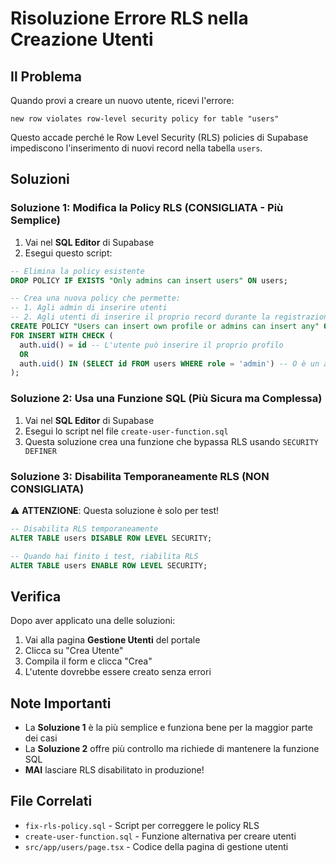 # Risoluzione Errore RLS nella Creazione Utenti

## Il Problema
Quando provi a creare un nuovo utente, ricevi l'errore:
```
new row violates row-level security policy for table "users"
```

Questo accade perché le Row Level Security (RLS) policies di Supabase impediscono l'inserimento di nuovi record nella tabella `users`.

## Soluzioni

### Soluzione 1: Modifica la Policy RLS (CONSIGLIATA - Più Semplice)

1. Vai nel **SQL Editor** di Supabase
2. Esegui questo script:

```sql
-- Elimina la policy esistente
DROP POLICY IF EXISTS "Only admins can insert users" ON users;

-- Crea una nuova policy che permette:
-- 1. Agli admin di inserire utenti
-- 2. Agli utenti di inserire il proprio record durante la registrazione
CREATE POLICY "Users can insert own profile or admins can insert any" ON users
FOR INSERT WITH CHECK (
  auth.uid() = id -- L'utente può inserire il proprio profilo
  OR 
  auth.uid() IN (SELECT id FROM users WHERE role = 'admin') -- O è un admin
);
```

### Soluzione 2: Usa una Funzione SQL (Più Sicura ma Complessa)

1. Vai nel **SQL Editor** di Supabase
2. Esegui lo script nel file `create-user-function.sql`
3. Questa soluzione crea una funzione che bypassa RLS usando `SECURITY DEFINER`

### Soluzione 3: Disabilita Temporaneamente RLS (NON CONSIGLIATA)

⚠️ **ATTENZIONE**: Questa soluzione è solo per test!

```sql
-- Disabilita RLS temporaneamente
ALTER TABLE users DISABLE ROW LEVEL SECURITY;

-- Quando hai finito i test, riabilita RLS
ALTER TABLE users ENABLE ROW LEVEL SECURITY;
```

## Verifica

Dopo aver applicato una delle soluzioni:

1. Vai alla pagina **Gestione Utenti** del portale
2. Clicca su "Crea Utente"
3. Compila il form e clicca "Crea"
4. L'utente dovrebbe essere creato senza errori

## Note Importanti

- La **Soluzione 1** è la più semplice e funziona bene per la maggior parte dei casi
- La **Soluzione 2** offre più controllo ma richiede di mantenere la funzione SQL
- **MAI** lasciare RLS disabilitato in produzione!

## File Correlati

- `fix-rls-policy.sql` - Script per correggere le policy RLS
- `create-user-function.sql` - Funzione alternativa per creare utenti
- `src/app/users/page.tsx` - Codice della pagina di gestione utenti
